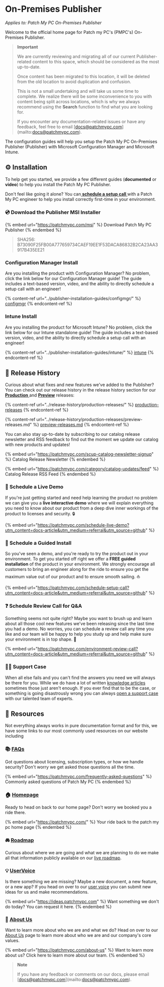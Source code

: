 # On-Premises Publisher

_Applies to: Patch My PC On-Premises Publisher_

Welcome to the official home page for Patch my PC's (PMPC's) On-Premises Publisher.

> **Important**
>
> We are currently reviewing and migrating all of our current Publisher-related content to this space, which should be considered as the most up-to-date.
>
> Once content has been migrated to this location, it will be deleted from the old location to avoid duplication and confusion.
>
> This is not a small undertaking and will take us some time to complete. We realize there will be some inconvenience to you with content being split across locations, which is why we always recommend using the **Search** function to find what you are looking for.
>
> If you encounter any documentation-related issues or have any feedback, feel free to email \[docs@patchmypc.com]\(mailto:docs@patchmypc.com).

The configuration guides will help you setup the Patch My PC On-Premises Publisher (Publisher) with Microsoft Configuration Manager and Microsoft Intune.

## ⚙ Installation

To help get you started, we provide a few different guides (**documented** or **video**) to help you install the Patch My PC Publisher.

Don't feel like going it alone? You can[ **schedule a setup call** ](https://patchmypc.com/schedule-setup-call)with a Patch My PC engineer to help you install correctly first-time in your environment.

### 💿 Download the Publisher MSI Installer

{% embed url="https://patchmypc.com/msi" %}
Download Patch My PC Publisher
{% endembed %}

> SHA256: B73090F25FB00A777659734CAEF19EE1F53DACA86832B2CA23AA3917B435EE21

### Configuration Manager Install

Are you installing the product with Configuration Manager? No problem, click the link below for our Configuration Manager guide! The guide includes a text-based version, video, and the ability to directly schedule a setup call with an engineer!

{% content-ref url="../publisher-installation-guides/configmgr/" %}
[configmgr](../publisher-installation-guides/configmgr/)
{% endcontent-ref %}

### Intune Install

Are you installing the product for Microsoft Intune? No problem, click the link below for our Intune standalone guide! The guide includes a text-based version, video, and the ability to directly schedule a setup call with an engineer!

{% content-ref url="../publisher-installation-guides/intune/" %}
[intune](../publisher-installation-guides/intune/)
{% endcontent-ref %}

## 📄 Release History

Curious about what fixes and new features we've added to the Publisher? You can check out our release history in the release history section for our [**Production** ](../release-history/production-releases/)and [**Preview**](../release-history/production-releases/preview-releases.md) releases:

{% content-ref url="../release-history/production-releases/" %}
[production-releases](../release-history/production-releases/)
{% endcontent-ref %}

{% content-ref url="../release-history/production-releases/preview-releases.md" %}
[preview-releases.md](../release-history/production-releases/preview-releases.md)
{% endcontent-ref %}

You can also stay up-to-date by subscribing to our catalog release newsletter and RSS feedback to find out the moment we update our catalog with new products and updates!

{% embed url="https://patchmypc.com/scup-catalog-newsletter-signup" %}
Catalog Release Newsletter
{% endembed %}

{% embed url="https://patchmypc.com/category/catalog-updates/feed" %}
Catalog Release RSS Feed
{% endembed %}

### 📅 Schedule a Live Demo

If you're just getting started and need help learning the product no problem we can give you a **live interactive demo** where we will explain everything you need to know about our product from a deep dive inner workings of the product to licenses and security. 🔒

{% embed url="https://patchmypc.com/schedule-live-demo?utm_content=docs-article&utm_medium=referral&utm_source=github" %}

### 🤝 Schedule a Guided Install

So you've seen a demo, and you're ready to try the product out in your environment. To get you started off right we offer a **FREE guided installation** of the product in your environment. We strongly encourage all customers to bring an engineer along for the ride to ensure you get the maximum value out of our product and to ensure smooth sailing. ⛵

{% embed url="https://patchmypc.com/schedule-setup-call?utm_content=docs-article&utm_medium=referral&utm_source=github" %}

### ❓ Schedule Review Call for Q\&A

Something seems not quite right? Maybe you want to brush up and learn about all those cool new features we've been releasing since the last time you had a demo. No worries, you can schedule a review call any time you like and our team will be happy to help you study up and help make sure your environment is in top shape. 🎩

{% embed url="https://patchmypc.com/environment-review-call?utm_content=docs-article&utm_medium=referral&utm_source=github" %}

### 💁‍♂️ Support Case

When all else fails and you can't find the answers you need we will always be there for you. While we do have a lot of written [knowledge articles](https://patchmypc.com/category/knowledge-base) sometimes those just aren't enough. If you ever find that to be the case, or something is going disastrously wrong you can always [open a support case](https://patchmypc.com/technical-support) with our talented team of experts.

## 🏫 Resources

Not everything always works in pure documentation format and for this, we have some links to our most commonly used resources on our website including

### 📚 [FAQs](https://patchmypc.com/frequently-asked-questions)

Got questions about licensing, subscription types, or how we handle security? Don't worry we get asked those questions all the time.

{% embed url="https://patchmypc.com/frequently-asked-questions" %}
Commonly asked questions of Patch My PC
{% endembed %}

### 🏠 [Homepage](https://patchmypc.com/)

Ready to head on back to our home page? Don't worry we booked you a ride there.

{% embed url="https://patchmypc.com/" %}
Your ride back to the patch my pc home page
{% endembed %}

### 🚘 [Roadmap](https://patchmypc.aha.io/published/3f8482c0d42338313f5d4d02408a2bce?page=1)

Curious about where we are going and what we are planning to do we make all that information publicly available on our [live roadmap](https://patchmypc.aha.io/published/3f8482c0d42338313f5d4d02408a2bce?page=1).

### 💡 [UserVoice](https://ideas.patchmypc.com/)

Is there something we are missing? Maybe a new document, a new feature, or a new app? If you head on over to our [user voice](https://ideas.patchmypc.com/) you can submit new ideas for us and make recommendations.

{% embed url="https://ideas.patchmypc.com" %}
Want something we don't do today? You can request it here.
{% endembed %}

### 🤝 [About Us](https://patchmypc.com/about-us)

Want to learn more about who we are and what we do? Head on over to our [About Us](https://patchmypc.com/about-us) page to learn more about who we are and our company's core values.

{% embed url="https://patchmypc.com/about-us" %}
Want to learn more about us? Click here to learn more about our team.
{% endembed %}

> **Note**
>
> If you have any feedback or comments on our docs, please email \[docs@patchmypc.com]\(mailto:docs@patchmypc.com).
